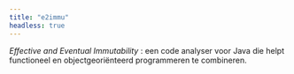 ```yaml
---
title: "e2immu"
headless: true
---
```


*Effective and Eventual Immutability* : een code analyser voor Java die helpt functioneel en objectgeoriënteerd programmeren te combineren.